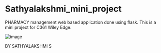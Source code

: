 # Sathyalakshmi_mini_project
PHARMACY management web based application done using flask.
This is a mini project for C361 Wiley Edge.

![image](https://github.com/sathyalakshmis/Sathyalakshmi_mini_project/assets/87848503/acacc381-2c17-48d7-826d-52a70b24c134)

BY SATHYALAKSHMI S
